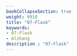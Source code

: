 ```yaml
---
bookCollapseSection: true
weight: 9910
title: "07-Flask"
keywords:
- 07-Flask
- mlzhang
description : "07-Flask"
---
```

